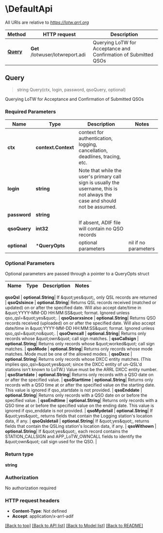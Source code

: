 # \DefaultApi

All URIs are relative to *https://lotw.arrl.org*

Method | HTTP request | Description
------------- | ------------- | -------------
[**Query**](DefaultApi.md#Query) | **Get** /lotwuser/lotwreport.adi | Querying LoTW for Acceptance and Confirmation of Submitted QSOs



## Query

> string Query(ctx, login, password, qsoQuery, optional)

Querying LoTW for Acceptance and Confirmation of Submitted QSOs

### Required Parameters


Name | Type | Description  | Notes
------------- | ------------- | ------------- | -------------
**ctx** | **context.Context** | context for authentication, logging, cancellation, deadlines, tracing, etc.
**login** | **string**| Note that while the user&#39;s primary call sign is usually the username, this is not always the case and should not be assumed. | 
**password** | **string**|  | 
**qsoQuery** | **int32**| If absent, ADIF file will contain no QSO records | 
 **optional** | ***QueryOpts** | optional parameters | nil if no parameters

### Optional Parameters

Optional parameters are passed through a pointer to a QueryOpts struct


Name | Type | Description  | Notes
------------- | ------------- | ------------- | -------------



 **qsoQsl** | **optional.String**| If \&quot;yes\&quot;, only QSL records are returned | 
 **qsoQslsince** | **optional.String**| Returns QSL records received (matched or updated) on or after the specified date. Will also accept date/time in \&quot;YYYY-MM-DD HH:MM:SS\&quot; format. Ignored unless qso_qsl&#x3D;\&quot;yes\&quot;. | 
 **qsoQsorxsince** | **optional.String**| Returns QSO records received (uploaded) on or after the specified date. Will also accept date/time in \&quot;YYYY-MM-DD HH:MM:SS\&quot; format. Ignored unless qso_qsl&#x3D;\&quot;no\&quot;. | 
 **qsoOwncall** | **optional.String**| Returns only records whose \&quot;own\&quot; call sign matches. | 
 **qsoCallsign** | **optional.String**| Returns only records whose \&quot;worked\&quot; call sign matches. | 
 **qsoMode** | **optional.String**| Returns only records whose mode matches. Mode must be one of the allowed modes. | 
 **qsoDxcc** | **optional.String**| Returns only records whose DXCC entity matches. (This implies qso_qsl&#x3D;\&quot;yes\&quot; since the DXCC entity of un-QSL&#39;d stations isn&#39;t known to LoTW.) Value must be the ARRL DXCC entity number. | 
 **qsoStartdate** | **optional.String**| Returns only records with a QSO date on or after the specified value. | 
 **qsoStarttime** | **optional.String**| Returns only records with a QSO time at or after the specified value on the starting date. This value is ignored if qso_startdate is not provided. | 
 **qsoEnddate** | **optional.String**| Returns only records with a QSO date on or before the specified value. | 
 **qsoEndtime** | **optional.String**| Returns only records with a QSO time at or before the specified value on the ending date. This value is ignored if qso_enddate is not provided. | 
 **qsoMydetail** | **optional.String**| If \&quot;yes\&quot;, returns fields that contain the Logging station&#39;s location data, if any. | 
 **qsoQsldetail** | **optional.String**| If \&quot;yes\&quot;, returns fields that contain the QSLing station&#39;s location data, if any. | 
 **qsoWithown** | **optional.String**| If \&quot;yes\&quot;, each record contains the STATION_CALLSIGN and APP_LoTW_OWNCALL fields to identify the \&quot;own\&quot; call sign used for the QSO. | 

### Return type

**string**

### Authorization

No authorization required

### HTTP request headers

- **Content-Type**: Not defined
- **Accept**: application/x-arrl-adif

[[Back to top]](#) [[Back to API list]](../README.md#documentation-for-api-endpoints)
[[Back to Model list]](../README.md#documentation-for-models)
[[Back to README]](../README.md)

